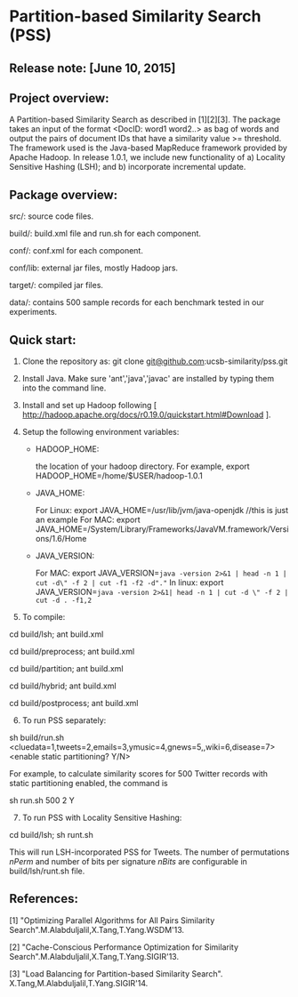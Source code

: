 Partition-based Similarity Search (PSS)
=======================================
Release note: [June 10, 2015]
-----------------

Project overview:
-----------------

A Partition-based Similarity Search as described in [1][2][3]. The package takes an input of the format <DocID: word1 word2..> as bag of words and output the pairs of document IDs that have a similarity value >= threshold. The framework used is the Java-based MapReduce framework provided by Apache Hadoop. 
In release 1.0.1, we include new functionality of 
a) Locality Sensitive Hashing (LSH); and
b) incorporate incremental update.

Package overview:
-----------------

src/: source code files.

build/: build.xml file and run.sh for each component.

conf/: conf.xml for each component. 

conf/lib: external jar files, mostly Hadoop jars.

target/: compiled jar files.

data/: contains 500 sample records for each benchmark tested in our experiments. 

Quick start:
------------

1) Clone the repository as: git clone git@github.com:ucsb-similarity/pss.git

2) Install Java. Make sure 'ant','java','javac' are installed by typing them into the command line.

3) Install and set up Hadoop following [ http://hadoop.apache.org/docs/r0.19.0/quickstart.html#Download ].

4) Setup the following environment variables:
   - HADOOP_HOME: 

      the location of your hadoop directory. For example, export HADOOP_HOME=/home/$USER/hadoop-1.0.1
   
   - JAVA_HOME: 
   
      For Linux: export JAVA_HOME=/usr/lib/jvm/java-openjdk //this is just an example
      For MAC: export JAVA_HOME=/System/Library/Frameworks/JavaVM.framework/Versions/1.6/Home

   - JAVA_VERSION:
   
      For MAC: export JAVA_VERSION=`java -version 2>&1 | head -n 1 | cut -d\" -f 2 | cut -f1 -f2 -d"."`
      In linux: export JAVA_VERSION=`java -version 2>&1| head -n 1 | cut -d \" -f 2 | cut -d . -f1,2`

5) To compile:

cd build/lsh; ant build.xml

cd build/preprocess; ant build.xml

cd build/partition; ant build.xml

cd build/hybrid; ant build.xml

cd build/postprocess; ant build.xml

6) To run PSS separately: 

sh build/run.sh <numDocuments> <cluedata=1,tweets=2,emails=3,ymusic=4,gnews=5,,wiki=6,disease=7> <enable static partitioning? Y/N>

For example, to calculate similarity scores for 500 Twitter records with static partitioning enabled, the command is 

sh run.sh 500 2 Y 

7) To run PSS with Locality Sensitive Hashing:

cd build/lsh; sh runt.sh <numDocuments>

This will run LSH-incorporated PSS for <numDocuments> Tweets. The number of permutations $nPerm$ and number of bits per signature $nBits$ are configurable in build/lsh/runt.sh file.


References:
-----------

[1]  "Optimizing Parallel Algorithms for All Pairs Similarity Search".M.Alabduljalil,X.Tang,T.Yang.WSDM'13.

[2]  "Cache-Conscious Performance Optimization for Similarity Search".M.Alabduljalil,X.Tang,T.Yang.SIGIR'13.

[3]  "Load Balancing for Partition-based Similarity Search". X.Tang,M.Alabduljalil,T.Yang.SIGIR'14.
